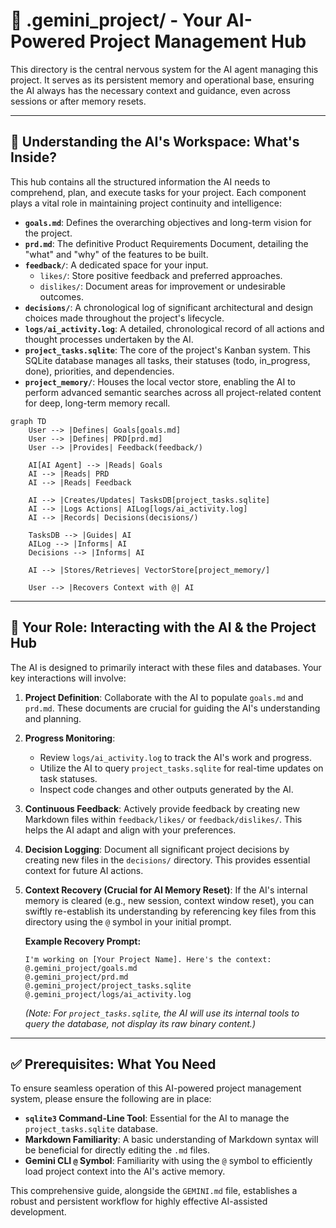 # 🚀 .gemini_project/ - Your AI-Powered Project Management Hub

This directory is the central nervous system for the AI agent managing this project. It serves as its persistent memory and operational base, ensuring the AI always has the necessary context and guidance, even across sessions or after memory resets.

---

## 🧠 Understanding the AI's Workspace: What's Inside?

This hub contains all the structured information the AI needs to comprehend, plan, and execute tasks for your project. Each component plays a vital role in maintaining project continuity and intelligence:

*   **`goals.md`**: Defines the overarching objectives and long-term vision for the project.
*   **`prd.md`**: The definitive Product Requirements Document, detailing the "what" and "why" of the features to be built.
*   **`feedback/`**: A dedicated space for your input.
    *   `likes/`: Store positive feedback and preferred approaches.
    *   `dislikes/`: Document areas for improvement or undesirable outcomes.
*   **`decisions/`**: A chronological log of significant architectural and design choices made throughout the project's lifecycle.
*   **`logs/ai_activity.log`**: A detailed, chronological record of all actions and thought processes undertaken by the AI.
*   **`project_tasks.sqlite`**: The core of the project's Kanban system. This SQLite database manages all tasks, their statuses (todo, in_progress, done), priorities, and dependencies.
*   **`project_memory/`**: Houses the local vector store, enabling the AI to perform advanced semantic searches across all project-related content for deep, long-term memory recall.

```mermaid
graph TD
    User --> |Defines| Goals[goals.md]
    User --> |Defines| PRD[prd.md]
    User --> |Provides| Feedback(feedback/)

    AI[AI Agent] --> |Reads| Goals
    AI --> |Reads| PRD
    AI --> |Reads| Feedback

    AI --> |Creates/Updates| TasksDB[project_tasks.sqlite]
    AI --> |Logs Actions| AILog[logs/ai_activity.log]
    AI --> |Records| Decisions(decisions/)

    TasksDB --> |Guides| AI
    AILog --> |Informs| AI
    Decisions --> |Informs| AI

    AI --> |Stores/Retrieves| VectorStore[project_memory/]

    User --> |Recovers Context with @| AI
```

---

## 🤝 Your Role: Interacting with the AI & the Project Hub

The AI is designed to primarily interact with these files and databases. Your key interactions will involve:

1.  **Project Definition**: Collaborate with the AI to populate `goals.md` and `prd.md`. These documents are crucial for guiding the AI's understanding and planning.
2.  **Progress Monitoring**:
    *   Review `logs/ai_activity.log` to track the AI's work and progress.
    *   Utilize the AI to query `project_tasks.sqlite` for real-time updates on task statuses.
    *   Inspect code changes and other outputs generated by the AI.
3.  **Continuous Feedback**: Actively provide feedback by creating new Markdown files within `feedback/likes/` or `feedback/dislikes/`. This helps the AI adapt and align with your preferences.
4.  **Decision Logging**: Document all significant project decisions by creating new files in the `decisions/` directory. This provides essential context for future AI actions.
5.  **Context Recovery (Crucial for AI Memory Reset)**: If the AI's internal memory is cleared (e.g., new session, context window reset), you can swiftly re-establish its understanding by referencing key files from this directory using the `@` symbol in your initial prompt.

    **Example Recovery Prompt:**
    ```
    I'm working on [Your Project Name]. Here's the context:
    @.gemini_project/goals.md
    @.gemini_project/prd.md
    @.gemini_project/project_tasks.sqlite
    @.gemini_project/logs/ai_activity.log
    ```
    *(Note: For `project_tasks.sqlite`, the AI will use its internal tools to query the database, not display its raw binary content.)*

---

## ✅ Prerequisites: What You Need

To ensure seamless operation of this AI-powered project management system, please ensure the following are in place:

*   **`sqlite3` Command-Line Tool**: Essential for the AI to manage the `project_tasks.sqlite` database.
*   **Markdown Familiarity**: A basic understanding of Markdown syntax will be beneficial for directly editing the `.md` files.
*   **Gemini CLI `@` Symbol**: Familiarity with using the `@` symbol to efficiently load project context into the AI's active memory.

This comprehensive guide, alongside the `GEMINI.md` file, establishes a robust and persistent workflow for highly effective AI-assisted development.
